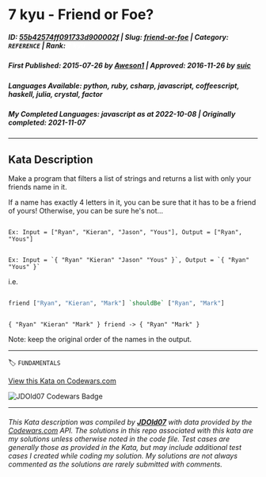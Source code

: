 # 7 kyu - Friend or Foe?

##### **ID**: [55b42574ff091733d900002f](https://www.codewars.com/kata/55b42574ff091733d900002f) | **Slug**: [friend-or-foe](https://www.codewars.com/kata/55b42574ff091733d900002f) | **Category**: `REFERENCE` | **Rank**: <span style="color:white">7 kyu</span>

##### **First Published**: 2015-07-26 ***by*** [Aweson1](https://www.codewars.com/users/Aweson1) | **Approved**: 2016-11-26 ***by*** [suic](https://www.codewars.com/users/suic)

##### **Languages Available**: python, ruby, csharp, javascript, coffeescript, haskell, julia, crystal, factor

##### **My Completed Languages**: javascript ***as at*** 2022-10-08 | **Originally completed**: 2021-11-07

---

## Kata Description


Make a program that filters a list of strings and returns a list with only your friends name in it.



If a name has exactly 4 letters in it, you can be sure that it has to be a friend of yours! Otherwise, you can be sure he's not...



~~~if-not:factor

Ex: Input = ["Ryan", "Kieran", "Jason", "Yous"], Output = ["Ryan", "Yous"]

~~~



~~~if:factor

Ex: Input = `{ "Ryan" "Kieran" "Jason" "Yous" }`, Output = `{ "Ryan" "Yous" }`

~~~



i.e.

```haskell

friend ["Ryan", "Kieran", "Mark"] `shouldBe` ["Ryan", "Mark"]

```



```factor

{ "Ryan" "Kieran" "Mark" } friend -> { "Ryan" "Mark" }

```





Note: keep the original order of the names in the output.

---


🏷 `FUNDAMENTALS`


[View this Kata on Codewars.com](https://www.codewars.com/kata/55b42574ff091733d900002f)

![](https://www.codewars.com/users/jdold07/badges/large "JDOld07 Codewars Badge")

---

###### *This Kata description was compiled by [**JDOld07**](https://tpstech.dev) with data provided by the [Codewars.com](https://www.codewars.com) API.  The solutions in this repo associated with this kata are my solutions unless otherwise noted in the code file.  Test cases are generally those as provided in the Kata, but may include additional test cases I created while coding my solution.  My solutions are not always commented as the solutions are rarely submitted with comments.*
